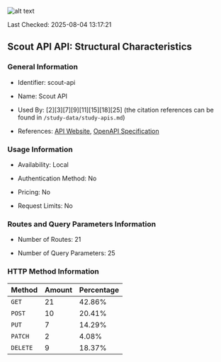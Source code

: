 ![alt text](https://img.shields.io/badge/OpenAPI_Specification-Valid-green.svg)

Last Checked: 2025-08-04 13:17:21

## Scout API API: Structural Characteristics

### General Information

- Identifier: scout-api

- Name: Scout API

- Used By: [2][3][7][9][11][15][18][25] (the citation references can be found in `/study-data/study-apis.md`)

- References: [API Website](https://github.com/WebFuzzing/EMB/tree/master/jdk_8_maven/cs/rest/original/scout-api), [OpenAPI Specification](https://github.com/WebFuzzing/EMB/blob/master/openapi-swagger/scout-api.json)

### Usage Information

- Availability: Local

- Authentication Method: No

- Pricing: No

- Request Limits: No

### Routes and Query Parameters Information

- Number of Routes: 21

- Number of Query Parameters: 25

### HTTP Method Information

| Method | Amount | Percentage |
|--------|--------|------------|
| `GET` | 21 | 42.86% |
| `POST` | 10 | 20.41% |
| `PUT` | 7 | 14.29% |
| `PATCH` | 2 | 4.08% |
| `DELETE` | 9 | 18.37% |

